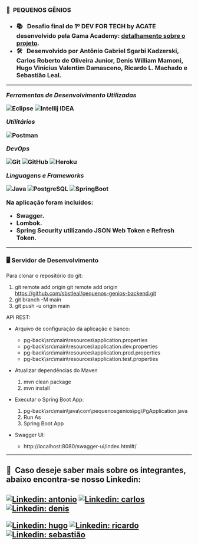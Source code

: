 <h3> 🏫 &nbsp;PEQUENOS GÊNIOS <h3/>

- 📚 &nbsp; Desafio final do 1º **DEV FOR TECH by ACATE** desenvolvido pela Gama Academy: <a href="https://drive.google.com/file/d/1sG0nCl7868g2TRcnQ5rYnyhQ9YctgKAx/view?usp=sharing">detalhamento sobre o projeto</a>.
- 🛠 &nbsp; Desenvolvido por **Antônio Gabriel Sgarbi Kadzerski, Carlos Roberto de Oliveira Junior, Denis William Mamoni, Hugo Vinícius Valentim Damasceno, Ricardo L. Machado e Sebastião Leal**.

 ---

*Ferramentas de Desenvolvimento Utilizadas*

![Eclipse](https://img.shields.io/badge/-Eclipse-333333?style=flat&logo=Eclipse&logoColor=white)
![Intellij IDEA](https://img.shields.io/badge/IntelliJ_IDEA-333333?style=flat&logo=intellij-idea&logoColor=IntelliJ_IDEA)

*Utilitários*

![Postman](https://img.shields.io/badge/-Postman-333333?style=flat&logo=postman)

*DevOps*

![Git](https://img.shields.io/badge/-Git-333333?style=flat&logo=git)
![GitHub](https://img.shields.io/badge/-GitHub-333333?style=flat&logo=github)
![Heroku](https://img.shields.io/badge/Heroku-333333?style=flat&logo=heroku&logoColor=Heroku)

*Linguagens e Frameworks*

![Java](https://img.shields.io/badge/Java-333333?style=flat&logo=java&logoColor=Java)
![PostgreSQL](https://img.shields.io/badge/PostgreSQL-333333?style=flat&logo=postgresql&logoColor=PostgreSQL)
![SpringBoot](https://img.shields.io/badge/-SpringBoot-333333?style=flat&logo=SpringBoot)

Na aplicação foram incluídos: 
- Swagger.
- Lombok.
- Spring Security utilizando JSON Web Token e Refresh Token.
  
---

### 🖥️ Servidor de Desenvolvimento

Para clonar o repositório do git:

1. git remote add origin git remote add origin https://github.com/sbstleal/pequenos-genios-backend.git
2. git branch -M main
3. git push -u origin main

API REST:

- Arquivo de configuração da aplicação e banco:
    - pg-back\src\main\resources\application.properties
    - pg-back\src\main\resources\application.dev.properties
    - pg-back\src\main\resources\application.prod.properties
    - pg-back\src\main\resources\application.test.properties

- Atualizar dependências do Maven
  
    1. mvn clean package
    2. mvn install

- Executar o Spring Boot App:

    1. pg-back\src\main\java\com\pequenosgenios\pg\PgApplication.java
    2. Run As
    3. Spring Boot App


- Swagger UI:
    - http://localhost:8080/swagger-ui/index.html#/
---

<h2> 💼 &nbsp;Caso deseje saber mais sobre os integrantes, abaixo encontra-se nosso Linkedin: <h2/>

[![Linkedin: antonio](https://img.shields.io/badge/-Antônio-blue?style=flat-square&logo=Linkedin&logoColor=white&link=https://www.linkedin.com/in/agsk)](https://www.linkedin.com/in/agsk)
[![Linkedin: carlos](https://img.shields.io/badge/-Carlos-blue?style=flat-square&logo=Linkedin&logoColor=white&link=https://www.linkedin.com/in/karlinhos987/)](https://www.linkedin.com/in/karlinhos987/)
[![Linkedin: denis](https://img.shields.io/badge/-Denis-blue?style=flat-square&logo=Linkedin&logoColor=white&link=https://www.linkedin.com/in/denis-william-mamoni/)](https://www.linkedin.com/in/denis-william-mamoni/)

[![Linkedin: hugo](https://img.shields.io/badge/-Hugo-blue?style=flat-square&logo=Linkedin&logoColor=white&link=https://www.linkedin.com/in/hugo-damasceno/)](https://www.linkedin.com/in/hugo-damasceno/)
[![Linkedin: ricardo](https://img.shields.io/badge/-Ricardo-blue?style=flat-square&logo=Linkedin&logoColor=white&link=https://www.linkedin.com/in/ricardolmachado/)](https://www.linkedin.com/in/ricardolmachado/)
[![Linkedin: sebastião](https://img.shields.io/badge/-Sebastião-blue?style=flat-square&logo=Linkedin&logoColor=white&link=https://www.linkedin.com/in/sbstleal/)](https://www.linkedin.com/in/sbstleal/)
